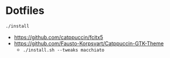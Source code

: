 # Dotfiles

```sh
./install
```

- <https://github.com/catppuccin/fcitx5>
- <https://github.com/Fausto-Korpsvart/Catppuccin-GTK-Theme>
  - `./install.sh --tweaks macchiato`
